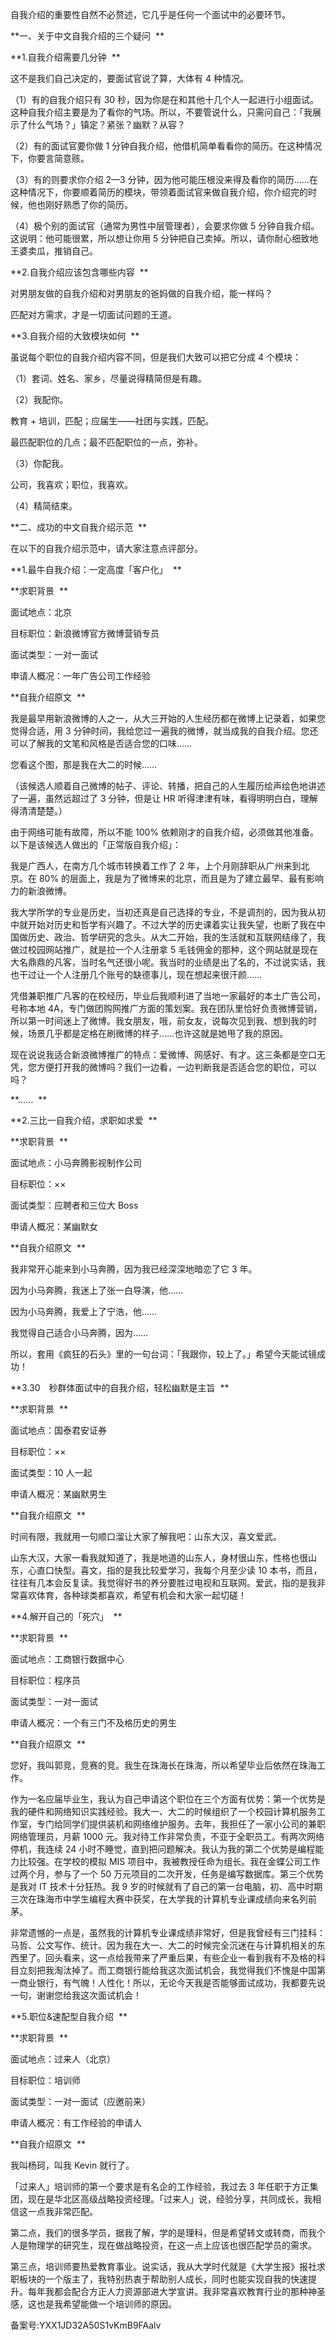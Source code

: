 自我介绍的重要性自然不必赘述，它几乎是任何一个面试中的必要环节。 

**一、关于中文自我介绍的三个疑问  **

**1.自我介绍需要几分钟  **

这不是我们自己决定的，要面试官说了算，大体有 4 种情况。 

（1）有的自我介绍只有 30 秒，因为你是在和其他十几个人一起进行小组面试。这种自我介绍主要是为了看你的气场。所以，不要管说什么，只需问自己：「我展示了什么气场？」镇定？紧张？幽默？从容？ 

（2）有的面试官要你做 1 分钟自我介绍，他借机简单看看你的简历。在这种情况下，你要言简意赅。 

（3）有的则要求你介绍 2—3 分钟，因为他可能压根没来得及看你的简历……在这种情况下，你要顺着简历的模块，带领着面试官来做自我介绍，你介绍完的时候，他也刚好熟悉了你的简历。 

（4）极个别的面试官（通常为男性中层管理者），会要求你做 5 分钟自我介绍。这说明：他可能很累，所以想让你用 5 分钟把自己卖掉。所以，请你耐心细致地王婆卖瓜，推销自己。 

**2.自我介绍应该包含哪些内容  **

对男朋友做的自我介绍和对男朋友的爸妈做的自我介绍，能一样吗？ 

匹配对方需求，才是一切面试问题的王道。 

**3.自我介绍的大致模块如何  **

虽说每个职位的自我介绍内容不同，但是我们大致可以把它分成 4 个模块： 

（1）套词、姓名、家乡，尽量说得精简但是有趣。 

（2）我配你。 

教育 + 培训，匹配；应届生——社团与实践，匹配。 

最匹配职位的几点；最不匹配职位的一点，弥补。 

（3）你配我。 

公司，我喜欢；职位，我喜欢。 

（4）精简结束。 

**二、成功的中文自我介绍示范  **

在以下的自我介绍示范中，请大家注意点评部分。 

**1.最牛自我介绍：一定高度「客户化」  **

**求职背景  **

面试地点：北京 

目标职位：新浪微博官方微博营销专员 

面试类型：一对一面试 

申请人概况：一年广告公司工作经验 

**自我介绍原文  **

我是最早用新浪微博的人之一，从大三开始的人生经历都在微博上记录着，如果您觉得合适，用 3 分钟时间，我给您过一遍我的微博，就当成我的自我介绍。您还可以了解我的文笔和风格是否适合您的口味…… 

您看这个图，那是我在大二的时候…… 

（该候选人顺着自己微博的帖子、评论、转播，把自己的人生履历绘声绘色地讲述了一遍，虽然远超过了 3 分钟，但是让 HR 听得津津有味，看得明明白白，理解得清清楚楚。） 

由于网络可能有故障，所以不能 100\% 依赖刚才的自我介绍，必须做其他准备。以下是该候选人做出的「正常版自我介绍」： 

我是广西人，在南方几个城市转换着工作了 2 年，上个月刚辞职从广州来到北京。在 80\% 的层面上，我是为了微博来的北京，而且是为了建立最早、最有影响力的新浪微博。 

我大学所学的专业是历史，当初还真是自己选择的专业，不是调剂的，因为我从初中就开始对历史和哲学有兴趣了。不过大学的历史课着实让我失望，也断了我在中国做历史、政治、哲学研究的念头。从大二开始，我的生活就和互联网结缘了，我做过校园网站推广，就是拉一个人注册拿 5 毛钱佣金的那种，这个网站就是现在大名鼎鼎的凡客，当时名气还很小呢。我当时的业绩是出了名的，不过说实话，我也干过让一个人注册几个账号的缺德事儿，现在想起来很汗颜…… 

凭借兼职推广凡客的在校经历，毕业后我顺利进了当地一家最好的本土广告公司，号称本地 4A，专门做团购网推广方面的策划案。我在团队里恰好负责微博营销，所以第一时间迷上了微博。我女朋友，哦，前女友，说每次见到我、想到我的时候，场景几乎都是定格在刷微博的样子……也许这就是她甩了我的原因。 

现在说说我适合新浪微博推广的特点：爱微博、网感好、有才。这三条都是空口无凭，您方便打开我的微博吗？我们一边看，一边判断我是否适合您的职位，可以吗？ 

**……  **

**2.三比一自我介绍，求职如求爱  **

**求职背景  **

面试地点：小马奔腾影视制作公司 

目标职位：×× 

面试类型：应聘者和三位大 Boss 

申请人概况：某幽默女 

**自我介绍原文  **

我非常开心能来到小马奔腾，因为我已经深深地暗恋了它 3 年。 

因为小马奔腾，我迷上了张一白导演，他…… 

因为小马奔腾，我爱上了宁浩，他…… 

我觉得自己适合小马奔腾，因为…… 

所以，套用《疯狂的石头》里的一句台词：「我跟你，较上了。」希望今天能试镜成功！ 

**3.30　秒群体面试中的自我介绍，轻松幽默是主旨  **

**求职背景  **

面试地点：国泰君安证券 

目标职位：×× 

面试类型：10 人一起 

申请人概况：某幽默男生 

**自我介绍原文  **

时间有限，我就用一句顺口溜让大家了解我吧：山东大汉，喜文爱武。 

山东大汉，大家一看我就知道了，我是地道的山东人，身材很山东，性格也很山东，心直口快型。喜文，指的是我比较爱学习，我每个月至少读 10 本书，而且，往往有几本会反复读。我觉得好书的养分要胜过电视和互联网。爱武，指的是我非常喜欢体育，各种球类都喜欢，希望有机会和大家一起切磋！ 

**4.解开自己的「死穴」  **

**求职背景  **

面试地点：工商银行数据中心 

目标职位：程序员 

面试类型：一对一面试 

申请人概况：一个有三门不及格历史的男生 

**自我介绍原文  **

您好，我叫郭竞，竞赛的竞。我生在珠海长在珠海，所以希望毕业后依然在珠海工作。 

作为一名应届毕业生，我认为自己申请这个职位在三个方面有优势：第一个优势是我的硬件和网络知识实践经验。我大一、大二的时候组织了一个校园计算机服务工作室，专门给同学们提供装机和网络维护服务。去年，我担任了一家小公司的兼职网络管理员，月薪 1000 元。我对待工作非常负责，不亚于全职员工。有两次网络停机，我连续 24 小时不睡觉，直到把问题解决。我认为我的第二个优势是编程能力比较强。在学校的模拟 MIS 项目中，我被教授任命为组长。我在金蝶公司工作过两个月，参与了一个 50 万元项目的二次开发，任务是编写数据库。第三个优势是我对 IT 技术十分狂热。我 9 岁的时候就有了自己的第一台电脑，初、高中时期三次在珠海市中学生编程大赛中获奖，在大学我的计算机专业课成绩向来名列前茅。 

非常遗憾的一点是，虽然我的计算机专业课成绩非常好，但是我曾经有三门挂科：马哲、公文写作、统计。因为我在大一、大二的时候完全沉迷在与计算机相关的东西里了。回头看来，这一点给我带来了严重后果，有些企业一看到我有不及格的科目立刻把我淘汰掉了。而工商银行能给我这次面试机会，我觉得我们不愧是中国第一商业银行，有气魄！人性化！所以，无论今天我是否能够面试成功，我都要先说一句，谢谢您给我这次面试机会！ 

**5.职位\&速配型自我介绍  **

**求职背景  **

面试地点：过来人（北京） 

目标职位：培训师 

面试类型：一对一面试（应邀前来） 

申请人概况：有工作经验的申请人 

**自我介绍原文  **

我叫杨珂，叫我 Kevin 就行了。 

「过来人」培训师的第一个要求是有名企的工作经验，我过去 3 年任职于方正集团，现在是华北区高级战略投资经理。「过来人」说，经验分享，共同成长，我相信这一点我非常匹配。 

第二点，我们的很多学员，据我了解，学的是理科，但是希望转文或转商，而我个人是物理学的研究生，现在做战略投资，在这一点上应该也很匹配学员的需求。 

第三点，培训师要热爱教育事业。说实话，我从大学时代就是《大学生报》报社求职板块的一个版主了，我特别热衷于帮助别人成长，同时也能实现自我的快速提升。每年我都会配合方正人力资源部进大学宣讲。我非常喜欢教育行业的那种神圣感，这也是我希望能做一个培训师的原因。 

备案号:YXX1JD32A50S1vKmB9FAalv